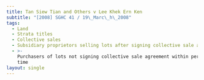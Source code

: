 ```yaml
---
title: Tan Siew Tian and Others v Lee Khek Ern Ken
subtitle: "[2008] SGHC 41 / 19\_Marc\_h\_2008"
tags:
  - Land
  - Strata titles
  - Collective sales
  - Subsidiary proprietors selling lots after signing collective sale agreement
  - >-
    Purchasers of lots not signing collective sale agreement within permitted
    time
layout: single
---
```


